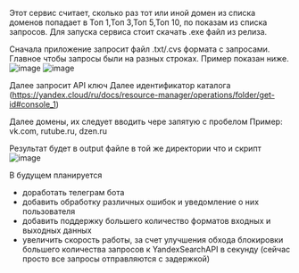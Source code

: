 Этот сервис считает, сколько раз тот или иной домен из списка доменов попадает в Топ 1,Топ 3,Топ 5,Топ 10, по показам из списка запросов.
Для запуска сервиса стоит скачать .exe файл из релиза.

Сначала приложение запросит файл .txt/.cvs формата с запросами. Главное чтобы запросы были на разных строках. Пример показан ниже. 
![image](https://github.com/user-attachments/assets/40bf92de-8d52-471f-9e71-9c719621797d)
![image](https://github.com/user-attachments/assets/131979d6-a3e0-47bb-9f91-26fde2d8b3da)

Далее запросит API ключ
Далее идентификатор каталога (https://yandex.cloud/ru/docs/resource-manager/operations/folder/get-id#console_1)

Далее домены, их следует вводить чере запятую с пробелом
Пример: 
vk.com, rutube.ru, dzen.ru

Результат будет в output файле в той же директории что и скрипт
![image](https://github.com/user-attachments/assets/397fcaff-bd65-49a4-9228-b763392080cb)

В будущем планируется
- доработать телеграм бота
- добавить обработку различных ошибок и уведомление о них пользователя
- добавить поддержку большего количество форматов входных и выходных данных
- увеличить скорость работы, за счет улучшения обхода блокировки большего количества запросов к YandexSearchAPI в секунду (сейчас просто все запросы отправляются с задержкой)


